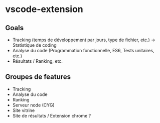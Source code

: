 # vscode-extension

## Goals
 - Tracking (temps de développement par jours, type de fichier, etc.) -> Statistique de coding
 - Analyse du code (Programmation fonctionnelle, ES6, Tests unitaires, etc.)
 - Résultats / Ranking, etc.
 
## Groupes de features
 - Tracking
 - Analyse du code
 - Ranking
 - Serveur node (CYG)
 - Site vitrine
 - Site de résultats / Extension chrome ?
